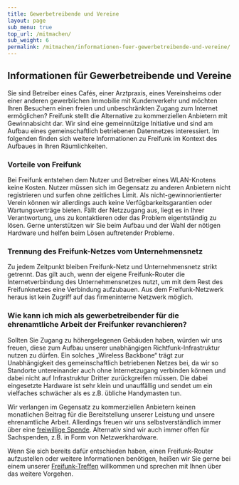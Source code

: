 ```yaml
---
title: Gewerbetreibende und Vereine
layout: page
sub_menu: true
top_url: /mitmachen/
sub_weight: 6
permalink: /mitmachen/informationen-fuer-gewerbetreibende-und-vereine/
---
```


## Informationen für Gewerbetreibende und Vereine

Sie sind Betreiber eines Cafés, einer Arztpraxis, eines Vereinsheims oder einer anderen gewerblichen Immobilie mit Kundenverkehr und möchten Ihren Besuchern einen freien und unbeschränkten Zugang zum Internet ermöglichen? Freifunk stellt die Alternative zu kommerziellen Anbietern mit Gewinnabsicht dar. Wir sind eine gemeinnützige Initiative und sind am Aufbau eines gemeinschaftlich betriebenen Datennetzes interessiert. Im folgenden finden sich weitere Informationen zu Freifunk im Kontext des Aufbaues in Ihren Räumlichkeiten.

### Vorteile von Freifunk
Bei Freifunk entstehen dem Nutzer und Betreiber eines WLAN-Knotens keine Kosten. Nutzer müssen sich im Gegensatz zu anderen Anbietern nicht registrieren und surfen ohne zeitliches Limit. Als nicht-gewinnorientierter Verein können wir allerdings auch keine Verfügbarkeitsgarantien oder Wartungsverträge bieten. Fällt der Netzzugang aus, liegt es in Ihrer Verantwortung, uns zu kontaktieren oder das Problem eigentständig zu lösen. Gerne unterstützen wir Sie beim Aufbau und der Wahl der nötigen Hardware und helfen beim Lösen auftretender Probleme.

### Trennung des Freifunk-Netzes vom Unternehmensnetz
Zu jedem Zeitpunkt bleiben Freifunk-Netz und Unternehmensnetz strikt getrennt. Das gilt auch, wenn der eigene Freifunk-Router die Internetverbindung des Unternehmensnetzes nutzt, um mit dem Rest des Freifunknetzes eine Verbindung aufzubauen. Aus dem Freifunk-Netzwerk heraus ist kein Zugriff auf das firmeninterne Netzwerk möglich.

### Wie kann ich mich als gewerbetreibender für die ehrenamtliche Arbeit der Freifunker revanchieren?
Sollten Sie Zugang zu höhergelegenen Gebäuden haben, würden wir uns freuen, diese zum Aufbau unserer unabhängigen Richtfunk-Infrastruktur nutzen zu dürfen. Ein solches &bdquo;Wireless Backbone&ldquo; trägt zur Unabhängigkeit des gemeinschaftlich betriebenen Netzes bei, da wir so Standorte untereinander auch ohne Internetzugang verbinden können und dabei nicht auf Infrastruktur Dritter zurückgreifen müssen. Die dabei eingesetzte Hardware ist sehr klein und unauffällig und sendet um ein vielfaches schwächer als es z.B. übliche Handymasten tun.

Wir verlangen im Gegensatz zu kommerziellen Anbietern keinen monatlichen Beitrag für die Bereitstellung unserer Leistung und unsere ehrenamtliche Arbeit. Allerdings freuen wir uns selbstverständlich immer über eine [freiwillige Spende](/mitmachen/spenden/). Alternativ sind wir auch immer offen für Sachspenden, z.B. in Form von Netzwerkhardware.

Wenn Sie sich bereits dafür entschieden haben, einen Freifunk-Router aufzustellen oder weitere Informationen benötigen, heißen wir Sie gerne bei einem unserer [Freifunk-Treffen](/kontakt/) willkommen und sprechen mit Ihnen über das weitere Vorgehen.

